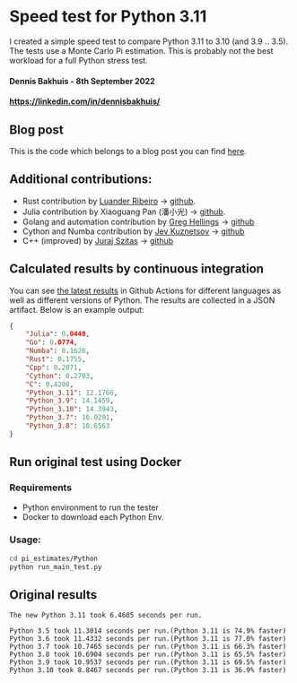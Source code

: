 # Speed test for Python 3.11
I created a simple speed test to compare Python 3.11 to 3.10 (and 3.9 .. 3.5).
The tests use a Monte Carlo Pi estimation. This is probably not the best workload for a full Python stress test.

#### Dennis Bakhuis - 8th September 2022
#### https://linkedin.com/in/dennisbakhuis/
 
## Blog post
This is the code which belongs to a blog post you can find [here](https://towardsdatascience.com/python-3-14-will-be-faster-than-c-a97edd01d65d).

## Additional contributions:
- Rust contribution by [Luander Ribeiro](https://linkedin.com/in/luander/) -> [github](https://github.com/luander).
- Julia contribution by Xiaoguang Pan (潘小光) -> [github](https://github.com/panxiaoguang).
- Golang and automation contribution by [Greg Hellings](https://www.linkedin.com/in/gregory-hellings-97b15058/) -> [github](https://github.com/greg-hellings/)
- Cython and Numba contribution by [Jev Kuznetsov](https://www.linkedin.com/in/jev-kuznetsov/) -> [github](https://github.com/sjev)
- C++ (improved) by [Juraj Szitas](https://www.linkedin.com/in/juraj-szitas/) -> [github](https://github.com/JSzitas)

## Calculated results by continuous integration
You can see [the latest results](https://github.com/dennisbakhuis/python3.11_speedtest/actions/workflows/run.yml) in Github Actions for different languages as
well as different versions of Python. The results are collected in a JSON artifact. Below is an example output:

```json
{
    "Julia": 0.0448,
    "Go": 0.0774,
    "Numba": 0.1626,
    "Rust": 0.1755,
    "Cpp": 0.2071,
    "Cython": 0.2703,
    "C": 0.4208,
    "Python_3.11": 12.1766,
    "Python_3.9": 14.1459,
    "Python_3.10": 14.3943,
    "Python_3.7": 16.0291,
    "Python_3.8": 18.6563
}
```

## Run original test using Docker
### Requirements
- Python environment to run the tester
- Docker to download each Python Env.

### Usage:
```bash
cd pi_estimates/Python
python run_main_test.py
```

## Original results
```stdout
The new Python 3.11 took 6.4605 seconds per run.

Python 3.5 took 11.3014 seconds per run.(Python 3.11 is 74.9% faster)
Python 3.6 took 11.4332 seconds per run.(Python 3.11 is 77.0% faster)
Python 3.7 took 10.7465 seconds per run.(Python 3.11 is 66.3% faster)
Python 3.8 took 10.6904 seconds per run.(Python 3.11 is 65.5% faster)
Python 3.9 took 10.9537 seconds per run.(Python 3.11 is 69.5% faster)
Python 3.10 took 8.8467 seconds per run.(Python 3.11 is 36.9% faster)
```
